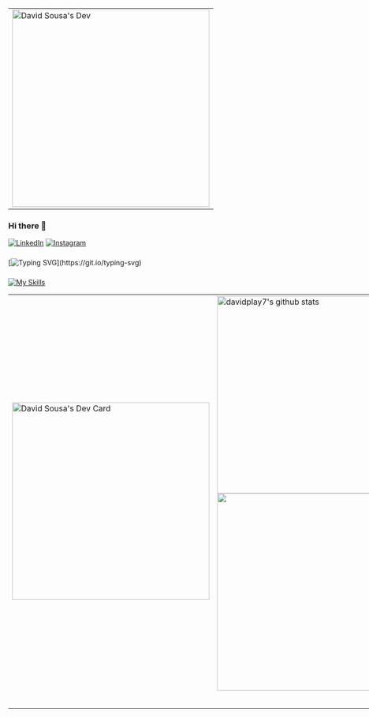 <table cellspacing="0" cellpadding="0" style="border:0; max-width: fit-content; display: flex; aling-itens: rigth; position: relative; z-index:-2;">
        <tr>
                <td>
                        <a href="https://github.com/davidplay7">
                                <img src="https://www.tramaweb.com.br/wp-content/uploads/2019/10/f6719fd6-tenor.gif" width="400" alt="David Sousa's Dev"/>
                        </a>
                </td>
        </tr>
</table>
                
### Hi there 👋
[![LinkedIn](https://img.shields.io/badge/LinkedIn-000?style=for-the-badge&logo=linkedin&logoColor=0E76A8)](https://www.linkedin.com/in/david-sousa-da-silva/)
[![Instagram](https://img.shields.io/badge/Instagram-000?style=for-the-badge&logo=instagram)](https://www.instagram.com/davidsousa.dev/)
###
[![Typing SVG](https://readme-typing-svg.demolab.com/?lines=Full+Stack+Developer+Jr.)](https://git.io/typing-svg)
###

[![My Skills](https://skillicons.dev/icons?i=html,css,js,python,php,nodejs,java,react)](https://skillicons.dev)

<table cellspacing="0" cellpadding="0" style="width: fit-content; border:0; max-width: fit-content">
        <tr>
                <td>
                        <a href="https://app.daily.dev/davidplay7">
                                <img src="https://api.daily.dev/devcards/2d7ef0c6132e4f9aabb9c817d8867029.png?r=gsg" width="400" alt="David Sousa's Dev Card"/>
                        </a>
                </td>
                <td>
                        <table style="width: fit-content; border:0;">
                                <tr>
                                        <a href="https://github.com/davidplay7">
                                               <img src="https://github-readme-stats.vercel.app/api?username=davidplay7&show_icons=true&theme=radical&include_all_commits=true"
                                                        alt="davidplay7's github stats" width="400"/>
                                        </a> 
                                </tr>
                          <br/>
                                <tr> 
                                              <a href="https://github.com/davidplay7">
                                                                   <img src="https://github-readme-stats.vercel.app/api/top-langs/?username=davidplay7&layout=donut&theme=dark&hide_border=true&langs_count=6"
                                                                          width="400" /></a>
                                </tr>
                        </table>
                </td>
        </tr>
</table>
